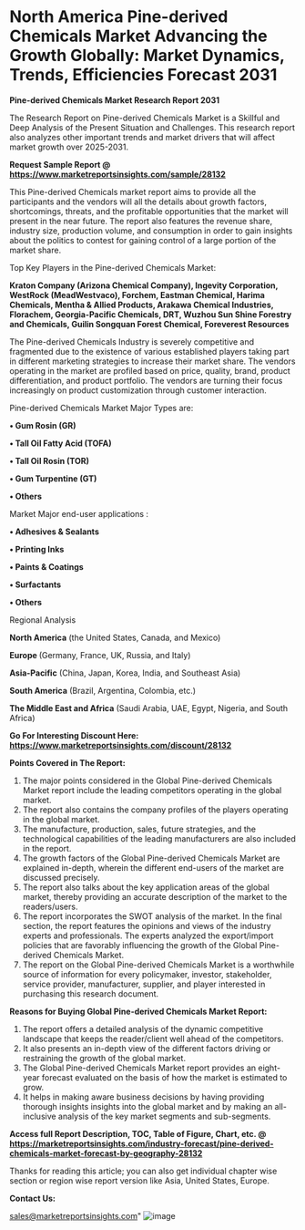# North America Pine-derived Chemicals Market Advancing the Growth Globally: Market Dynamics, Trends, Efficiencies Forecast 2031

<strong>Pine-derived Chemicals Market Research Report 2031</strong>

The Research Report on Pine-derived Chemicals Market is a Skillful and Deep Analysis of the Present Situation and Challenges. This research report also analyzes other important trends and market drivers that will affect market growth over 2025-2031.

<strong>Request Sample Report @ <a href=https://www.marketreportsinsights.com/sample/28132>https://www.marketreportsinsights.com/sample/28132</a></strong>

This Pine-derived Chemicals market report aims to provide all the participants and the vendors will all the details about growth factors, shortcomings, threats, and the profitable opportunities that the market will present in the near future. The report also features the revenue share, industry size, production volume, and consumption in order to gain insights about the politics to contest for gaining control of a large portion of the market share.

Top Key Players in the Pine-derived Chemicals Market:

<strong>Kraton Company (Arizona Chemical Company), Ingevity Corporation, WestRock (MeadWestvaco), Forchem, Eastman Chemical, Harima Chemicals, Mentha & Allied Products, Arakawa Chemical Industries, Florachem, Georgia-Pacific Chemicals, DRT, Wuzhou Sun Shine Forestry and Chemicals, Guilin Songquan Forest Chemical, Foreverest Resources</strong>

The Pine-derived Chemicals Industry is severely competitive and fragmented due to the existence of various established players taking part in different marketing strategies to increase their market share. The vendors operating in the market are profiled based on price, quality, brand, product differentiation, and product portfolio. The vendors are turning their focus increasingly on product customization through customer interaction.

Pine-derived Chemicals Market Major Types are:

<strong>• Gum Rosin (GR)

• Tall Oil Fatty Acid (TOFA)

• Tall Oil Rosin (TOR)

• Gum Turpentine (GT)

• Others</strong>

Market Major end-user applications :

<strong>• Adhesives & Sealants

• Printing Inks

• Paints & Coatings

• Surfactants

• Others</strong>

Regional Analysis

</u><strong><b>North America</b></strong> (the United States, Canada, and Mexico)

<strong><b>Europe </b></strong>(Germany, France, UK, Russia, and Italy)

<strong><b>Asia-Pacific</b></strong> (China, Japan, Korea, India, and Southeast Asia)

<strong><b>South America</b></strong> (Brazil, Argentina, Colombia, etc.)

<strong><b>The Middle East and Africa</b></strong> (Saudi Arabia, UAE, Egypt, Nigeria, and South Africa)

<strong>Go For Interesting Discount Here: <a href=https://www.marketreportsinsights.com/discount/28132>https://www.marketreportsinsights.com/discount/28132</a></strong>

<strong>Points Covered in The Report:</strong>
<ol>
  <li>The major points considered in the Global Pine-derived Chemicals Market report include the leading competitors operating in the global market.</li>
  <li>The report also contains the company profiles of the players operating in the global market.</li>
  <li>The manufacture, production, sales, future strategies, and the technological capabilities of the leading manufacturers are also included in the report.</li>
  <li>The growth factors of the Global Pine-derived Chemicals Market are explained in-depth, wherein the different end-users of the market are discussed precisely.</li>
  <li>The report also talks about the key application areas of the global market, thereby providing an accurate description of the market to the readers/users.</li>
  <li>The report incorporates the SWOT analysis of the market. In the final section, the report features the opinions and views of the industry experts and professionals. The experts analyzed the export/import policies that are favorably influencing the growth of the Global Pine-derived Chemicals Market.</li>
  <li>The report on the Global Pine-derived Chemicals Market is a worthwhile source of information for every policymaker, investor, stakeholder, service provider, manufacturer, supplier, and player interested in purchasing this research document.</li>
</ol>
<strong>Reasons for Buying Global Pine-derived Chemicals Market Report:</strong>

<ol>
  <li>The report offers a detailed analysis of the dynamic competitive landscape that keeps the reader/client well ahead of the competitors.</li>
  <li>It also presents an in-depth view of the different factors driving or restraining the growth of the global market.</li>
  <li>The Global Pine-derived Chemicals Market report provides an eight-year forecast evaluated on the basis of how the market is estimated to grow.</li>
  <li>It helps in making aware business decisions by having providing thorough insights insights into the global market and by making an all-inclusive analysis of the key market segments and sub-segments.</li>
</ol>
<strong>Access full Report Description, TOC, Table of Figure, Chart, etc. @ <a href=https://marketreportsinsights.com/industry-forecast/pine-derived-chemicals-market-forecast-by-geography-28132>https://marketreportsinsights.com/industry-forecast/pine-derived-chemicals-market-forecast-by-geography-28132</a></strong>


Thanks for reading this article; you can also get individual chapter wise section or region wise report version like Asia, United States, Europe.

<strong>Contact Us:</strong>

sales@marketreportsinsights.com"
![image](https://github.com/user-attachments/assets/52c5cf9c-56b2-4904-9df0-c67e7e6c51fd)
